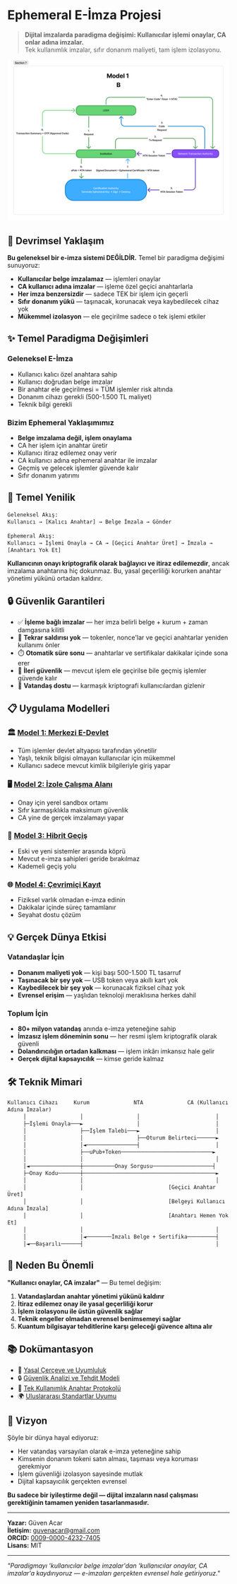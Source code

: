 # Ephemeral E-İmza Projesi

> **Dijital imzalarda paradigma değişimi: Kullanıcılar işlemi onaylar, CA onlar adına imzalar.**  
> Tek kullanımlık imzalar, sıfır donanım maliyeti, tam işlem izolasyonu.

![Protokol Akış Diyagramı](images/model_1B_diyagram.png)

## 🚀 Devrimsel Yaklaşım

**Bu geleneksel bir e-imza sistemi DEĞİLDİR.** Temel bir paradigma değişimi sunuyoruz:

- **Kullanıcılar belge imzalamaz** — işlemleri onaylar
- **CA kullanıcı adına imzalar** — işleme özel geçici anahtarlarla  
- **Her imza benzersizdir** — sadece TEK bir işlem için geçerli
- **Sıfır donanım yükü** — taşınacak, korunacak veya kaybedilecek cihaz yok
- **Mükemmel izolasyon** — ele geçirilme sadece o tek işlemi etkiler

## ✨ Temel Paradigma Değişimleri

### Geleneksel E-İmza
- Kullanıcı kalıcı özel anahtara sahip
- Kullanıcı doğrudan belge imzalar  
- Bir anahtar ele geçirilmesi = TÜM işlemler risk altında
- Donanım cihazı gerekli (500-1.500 TL maliyet)
- Teknik bilgi gerekli

### Bizim Ephemeral Yaklaşımımız  
- **Belge imzalama değil, işlem onaylama**
- CA her işlem için anahtar üretir
- Kullanıcı itiraz edilemez onay verir
- CA kullanıcı adına ephemeral anahtar ile imzalar
- Geçmiş ve gelecek işlemler güvende kalır
- Sıfır donanım yatırımı

## 🎯 Temel Yenilik

```
Geleneksel Akış:
Kullanıcı → [Kalıcı Anahtar] → Belge İmzala → Gönder

Ephemeral Akış:  
Kullanıcı → İşlemi Onayla → CA → [Geçici Anahtar Üret] → İmzala → [Anahtarı Yok Et]
```

**Kullanıcının onayı kriptografik olarak bağlayıcı ve itiraz edilemezdir**, ancak imzalama anahtarına hiç dokunmaz. Bu, yasal geçerliliği korurken anahtar yönetimi yükünü ortadan kaldırır.

## 🔒 Güvenlik Garantileri

- ✅ **İşleme bağlı imzalar** — her imza belirli belge + kurum + zaman damgasına kilitli
- 🚫 **Tekrar saldırısı yok** — tokenler, nonce'lar ve geçici anahtarlar yeniden kullanımı önler
- ⏱️ **Otomatik süre sonu** — anahtarlar ve sertifikalar dakikalar içinde sona erer
- 🔐 **İleri güvenlik** — mevcut işlem ele geçirilse bile geçmiş işlemler güvende kalır
- 📱 **Vatandaş dostu** — karmaşık kriptografi kullanıcılardan gizlenir

## 📋 Uygulama Modelleri

### 🏛️ [Model 1: Merkezi E-Devlet](docs/centralized-model.md)
- Tüm işlemler devlet altyapısı tarafından yönetilir
- Yaşlı, teknik bilgisi olmayan kullanıcılar için mükemmel
- Kullanıcı sadece mevcut kimlik bilgileriyle giriş yapar

### 🖥️ [Model 2: İzole Çalışma Alanı](docs/isolated-workspace.md)  
- Onay için yerel sandbox ortamı
- Sıfır karmaşıklıkla maksimum güvenlik
- CA yine de gerçek imzalamayı yapar

### 🔄 [Model 3: Hibrit Geçiş](docs/hybrid-model.md)
- Eski ve yeni sistemler arasında köprü
- Mevcut e-imza sahipleri geride bırakılmaz
- Kademeli geçiş yolu

### 🌐 [Model 4: Çevrimiçi Kayıt](docs/online-enrollment.md)
- Fiziksel varlık olmadan e-imza edinin
- Dakikalar içinde süreç tamamlanır
- Seyahat dostu çözüm

## 💡 Gerçek Dünya Etkisi

### Vatandaşlar İçin
- **Donanım maliyeti yok** — kişi başı 500-1.500 TL tasarruf
- **Taşınacak bir şey yok** — USB token veya akıllı kart yok
- **Kaybedilecek bir şey yok** — korunacak fiziksel cihaz yok
- **Evrensel erişim** — yaşlıdan teknoloji meraklısına herkes dahil

### Toplum İçin  
- **80+ milyon vatandaş** anında e-imza yeteneğine sahip
- **İmzasız işlem döneminin sonu** — her resmi işlem kriptografik olarak güvenli
- **Dolandırıcılığın ortadan kalkması** — işlem inkârı imkansız hale gelir
- **Gerçek dijital kapsayıcılık** — kimse geride kalmaz

## 🛠️ Teknik Mimari

```
Kullanıcı Cihazı     Kurum              NTA              CA (Kullanıcı Adına İmzalar)
     │                 │                 │                        │
     ├─İşlemi Onayla───►                 │                        │
     │                 ├──İşlem Talebi───►                        │
     │                 │                 ├──Oturum Belirteci──────►
     │                 │◄────────────────┤                        │
     │                 ├──uPub+Token─────────────────────────────►
     │                 │                                          │
     │◄────────────────┼──────────Onay Sorgusu───────────────────┤
     ├─Onay Kodu───────┼──────────────────────────────────────────►
     │                 │                                          │
     │                 │                           [Geçici Anahtar Üret]
     │                 │                           [Belgeyi Kullanıcı Adına İmzala]
     │                 │                           [Anahtarı Hemen Yok Et]
     │                 │                                          │
     │                 │◄────────İmzalı Belge + Sertifika─────────┤
     │◄──Başarılı──────┤                                          │
```

## 🔑 Neden Bu Önemli

**"Kullanıcı onaylar, CA imzalar"** — Bu temel değişim:

1. **Vatandaşlardan anahtar yönetimi yükünü kaldırır**
2. **İtiraz edilemez onay ile yasal geçerliliği korur**
3. **İşlem izolasyonu ile üstün güvenlik sağlar**  
4. **Teknik engeller olmadan evrensel benimsemeyi sağlar**
5. **Kuantum bilgisayar tehditlerine karşı geleceği güvence altına alır**

## 📚 Dokümantasyon

- 📜 [Yasal Çerçeve ve Uyumluluk](docs/legal-framework.md)
- 🔒 [Güvenlik Analizi ve Tehdit Modeli](docs/security-analysis.md)  
- 🔧 [Tek Kullanımlık Anahtar Protokolü](docs/single-use-key.md)
- 🌍 [Uluslararası Standartlar Uyumu](docs/standards.md)

## 🎯 Vizyon

Şöyle bir dünya hayal ediyoruz:
- Her vatandaş varsayılan olarak e-imza yeteneğine sahip
- Kimsenin donanım tokeni satın alması, taşıması veya koruması gerekmiyor  
- İşlem güvenliği izolasyon sayesinde mutlak
- Dijital kapsayıcılık gerçekten evrensel

**Bu sadece bir iyileştirme değil — dijital imzaların nasıl çalışması gerektiğinin tamamen yeniden tasarlanmasıdır.**

---

**Yazar:** Güven Acar  
**İletişim:** guvenacar@gmail.com  
**ORCID:** [0009-0000-4232-7405](https://orcid.org/0009-0000-4232-7405)  
**Lisans:** MIT

---

*"Paradigmayı 'kullanıcılar belge imzalar'dan 'kullanıcılar onaylar, CA imzalar'a kaydırıyoruz — e-imzaları gerçekten evrensel hale getiriyoruz."*